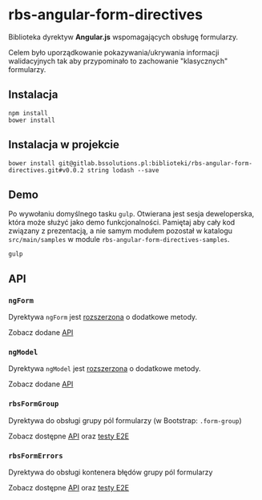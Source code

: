 # rbs-angular-form-directives

Biblioteka dyrektyw **Angular.js** wspomagających obsługę formularzy.

Celem było uporządkowanie pokazywania/ukrywania informacji walidacyjnych tak aby przypominało to zachowanie
"klasycznych" formularzy.

## Instalacja

    npm install
    bower install

## Instalacja w projekcie

    bower install git@gitlab.bssolutions.pl:biblioteki/rbs-angular-form-directives.git#v0.0.2 string lodash --save

## Demo

Po wywołaniu domyślnego tasku `gulp`. Otwierana jest sesja deweloperska, która może służyć jako demo funkcjonalności.
Pamiętaj aby cały kod związany z prezentacją, a nie samym modułem pozostał w katalogu `src/main/samples` w module
`rbs-angular-form-directives-samples`.

    gulp

## API

### `ngForm`

Dyrektywa `ngForm` jest [rozszerzona](https://docs.angularjs.org/api/auto/service/$provide#decorator) o dodatkowe metody.

Zobacz dodane [API](src/main/coffee/directive/form.litcoffee)

### `ngModel`

Dyrektywa `ngModel` jest [rozszerzona](https://docs.angularjs.org/api/auto/service/$provide#decorator) o dodatkowe metody.

Zobacz dodane [API](src/main/coffee/directive/model.litcoffee)

### `rbsFormGroup`

Dyrektywa do obsługi grupy pól formularzy (w Bootstrap: `.form-group`)

Zobacz dostępne [API](src/main/coffee/directive/rbsFormGroup.litcoffee) oraz [testy E2E](src/test/e2e/coffee/rbsFormGroup_specs.coffee)

### `rbsFormErrors`

Dyrektywa do obsługi kontenera błędów grupy pól formularzy

Zobacz dostępne [API](src/main/coffee/directive/rbsFormErrors.litcoffee) oraz [testy E2E](src/test/e2e/coffee/rbsFormErrors_specs.coffee)
